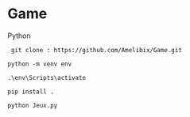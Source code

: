 # Game
Python

``` git clone : https://github.com/Amelibix/Game.git```

```python -m venv env```

```.\env\Scripts\activate```

```pip install .```

```python Jeux.py ```